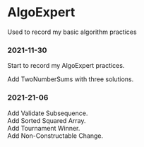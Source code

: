 # AlgoExpert
Used to record my basic algorithm practices


### 2021-11-30
Start to record my AlgoExpert practices.

Add TwoNumberSums with three solutions.

### 2021-21-06
Add Validate Subsequence.   
Add Sorted Squared Array.    
Add Tournament Winner.  
Add Non-Constructable Change.
